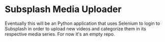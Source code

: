 # Subsplash Media Uploader

Eventually this will be an Python application that uses Selenium to login to Subsplash in order to upload new videos and categorize them in its respective media series. For now it's an empty repo. 